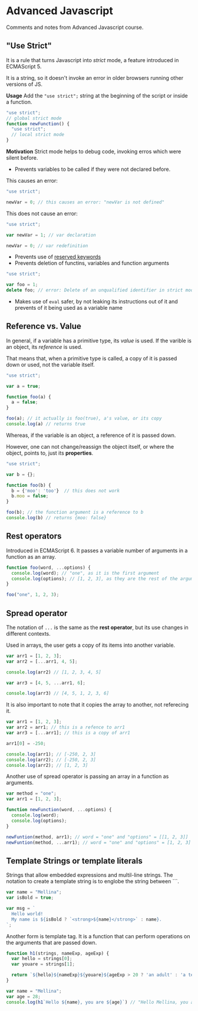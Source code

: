 # Advanced Javascript
Comments and notes from Advanced Javascript course.

## "Use Strict"
It is a rule that turns Javascript into _strict_ mode, a feature introduced in ECMAScript 5.

It is a string, so it doesn't invoke an error in older browsers running other versions of JS.

**Usage**
Add the `"use strict";` string at the beginning of the script or inside a function.

```javascript
"use strict";
// global strict mode
function newFunction() {
  "use strict";
  // local strict mode
}
```

**Motivation**
Strict mode helps to debug code, invoking erros which were silent before.
- Prevents variables to be called if they were not declared before.

This causes an error:
```javascript
"use strict";

newVar = 0; // this causes an error: "newVar is not defined"
```

This does not cause an error:
```javascript
"use strict";

var newVar = 1; // var declaration

newVar = 0; // var redefinition
```

- Prevents use of [reserved keywords](https://developer.mozilla.org/en-US/docs/Web/JavaScript/Reference/Lexical_grammar#Keywords)
- Prevents deletion of functins, variables and function arguments

```javascript
"use strict";

var foo = 1;
delete foo; // error: Delete of an unqualified identifier in strict mode.
```

- Makes use of `eval` safer, by not leaking its instructions out of it and prevents of it being used as a variable name


## Reference vs. Value
In general, if a variable has a primitive type, its *value* is used. If the varible is an object, its *reference* is used.

That means that, when a primitive type is called, a copy of it is passed down or used, not the variable itself.

```javascript
"use strict";

var a = true;

function foo(a) {
  a = false;
}

foo(a); // it actually is foo(true), a's value, or its copy
console.log(a) // returns true
```

Whereas, if the variable is an object, a reference of it is passed down.

However, one can not change/reassign the object itself, or where the object, points to, just its **properties**.

```javascript
"use strict";

var b = {};

function foo(b) {
  b = {'moo': 'too'}  // this does not work
  b.moo = false;
}

foo(b); // the function argument is a reference to b
console.log(b) // returns {moo: false}
```


## Rest operators
Introduced in ECMAScript 6. It passes a variable number of arguments in a function as an array.

```javascript
function foo(word, ...options) {
  console.log(word); // "one", as it is the first argument
  console.log(options); // [1, 2, 3], as they are the rest of the arguments
}

foo("one", 1, 2, 3);
```

## Spread operator
The notation of `...` is the same as the **rest operator**, but its use changes in different contexts. 

Used in arrays, the user gets a copy of its items into another variable.

```javascript
var arr1 = [1, 2, 3];
var arr2 = [...arr1, 4, 5];

console.log(arr2) // [1, 2, 3, 4, 5]

var arr3 = [4, 5, ...arr1, 6];

console.log(arr3) // [4, 5, 1, 2, 3, 6]
```

It is also important to note that it copies the array to another, not referecing it.

```javascript
var arr1 = [1, 2, 3];
var arr2 = arr1; // this is a refence to arr1
var arr3 = [...arr1]; // this is a copy of arr1

arr1[0] = -250;

console.log(arr1); // [-250, 2, 3] 
console.log(arr2); // [-250, 2, 3]
console.log(arr2); // [1, 2, 3]
```

Another use of spread operator is passing an array in a function as arguments.

```javascript
var method = "one";
var arr1 = [1, 2, 3];

function newFunction(word, ...options) {
  console.log(word);
  console.log(options);
}

newFuntion(method, arr1); // word = "one" and "options" = [[1, 2, 3]]
newFuntion(method, ...arr1); // word = "one" and "options" = [1, 2, 3]
```

## Template Strings or template literals
Strings that allow embedded expressions and multil-line strings. The notation to create a template string is to englobe the string between `\``.

```javascript
var name = "Mellina";
var isBold = true;

var msg = `
  Hello world!
  My name is ${isBold ? `<strong>${name}</strong>` : name}.
`;
```

Another form is template tag. It is a function that can perform operations on the arguments that are passed down.

```javascript
function h1(strings, nameExp, ageExp) {
  var hello = strings[0];
  var youare = strings[1];

  return `${hello}${nameExp}${youare}${ageExp > 20 ? 'an adult' : 'a teenager'}`;
}

var name = "Mellina";
var age = 28;
console.log(h1`Hello ${name}, you are ${age}`) // "Hello Mellina, you are an adult"
```


